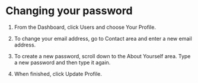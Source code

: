 # Changing your password

1. From the Dashboard, click Users and choose Your Profile.

2. To change your email address, go to Contact area and enter a new email address.

3. To create a new password, scroll down to the About Yourself area. Type a new password and then type it again.

4. When finished, click Update Profile.




